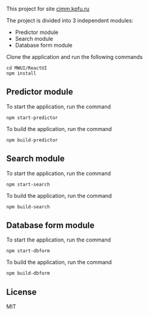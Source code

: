 This project for site [cimm.kpfu.ru](https://cimm.kpfu.ru)

The project is divided into 3 independent modules:

- Predictor module
- Search module
- Database form module

Clone the application and run the following commands
```
cd MWUI/ReactUI
npm install
```

## Predictor module

To start the application, run the command

```
npm start-predictor
```
To build the application, run the command

```
npm build-predictor
```

## Search module

To start the application, run the command

```
npm start-search
```
To build the application, run the command

```
npm build-search
```

## Database form module

To start the application, run the command

```
npm start-dbform
```
To build the application, run the command

```
npm build-dbform
```
## License

MIT
